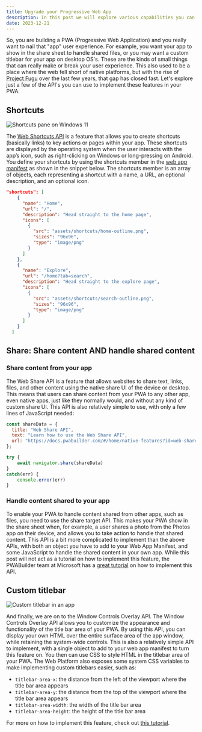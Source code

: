 ```yaml
---
title: Upgrade your Progressive Web App
description: In this post we will explore various capabilities you can use in modern browsers to enhance the user experience of your app.
date: 2023-12-21
---
```


So, you are building a PWA (Progressive Web Application) and you really want to nail that "app" user experience. For example, you want your app to show in the share sheet to handle shared files, or you may want a custom titlebar for your app on desktop OS's. These are the kinds of small things that can really make or break your user experience. This also used to be a place where the web fell short of native platforms, but with the rise of [Project Fugu](https://developer.chrome.com/docs/capabilities) over the last few years, that gap has closed fast. Let's explore just a few of the API's you can use to implement these features in your PWA.

## Shortcuts

![Shortcuts pane on Windows 11](../../img/shortcuts.png)

The [Web Shortcuts API](https://docs.pwabuilder.com/#/home/native-features?id=shortcuts) is a feature that allows you to create shortcuts (basically links) to key actions or pages within your app. These shortcuts are displayed by the operating system when the user interacts with the app’s icon, such as right-clicking on Windows or long-pressing on Android. You define your shortcuts by using the shortcuts member in the [web app manifest](https://developer.mozilla.org/en-US/docs/Web/Manifest) as shown in the snippet below. The shortcuts member is an array of objects, each representing a shortcut with a name, a URL, an optional description, and an optional icon.

```json
"shortcuts": [
    {
      "name": "Home",
      "url": "/",
      "description": "Head straight to the home page",
      "icons": [
        {
          "src": "assets/shortcuts/home-outline.png",
          "sizes": "96x96",
          "type": "image/png"
        }
      ]
    },
    {
      "name": "Explore",
      "url": "/home?tab=search",
      "description": "Head straight to the explore page",
      "icons": [
        {
          "src": "assets/shortcuts/search-outline.png",
          "sizes": "96x96",
          "type": "image/png"
        }
      ]
    }
  ]

```

## Share: Share content AND handle shared content

### Share content from your app

The Web Share API is a feature that allows websites to share text, links, files, and other content using the native share UI of the device or desktop. This means that users can share content from your PWA to any other app, even native apps, just like they normally would, and without any kind of custom share UI. This API is also relatively simple to use, with only a few lines of JavaScript needed:

```javascript
const shareData = {
  title: "Web Share API",
  text: "Learn how to use the Web Share API",
  url: "https://docs.pwabuilder.com/#/home/native-features?id=web-share-api",
};

try {
    await navigator.share(shareData)
}
catch(err) {
    console.error(err)
}
```

### Handle content shared to your app

To enable your PWA to handle content shared from other apps, such as files, you need to use the share target API. This makes your PWA show in the share sheet when, for example, a user shares a photo from the Photos app on their device, and allows you to take action to handle that shared content. This API is a bit more complicated to implement than the above APIs, with both an object you have to add to your Web App Manifest, and some JavaScript to handle the shared content in your own app. While this post will not act as a tutorial on how to implement this feature, the PWABuilder team at Microsoft has a [great tutorial](https://docs.pwabuilder.com/#/home/native-features?id=how-to-share-to-your-pwa) on how to implement this API.

## Custom titlebar

![Custom titlebar in an app](../../img/titlebar.png)

And finally, we are on to the Window Controls Overlay API. The Window Controls Overlay API allows you to customize the appearance and functionality of the title bar area of your PWA. By using this API, you can display your own HTML over the entire surface area of the app window, while retaining the system-wide controls. This is also a relatively simple API to implement, with a single object to add to your web app manifest to turn this feature on. You then can use CSS to style HTML in the titlebar area of your PWA. The Web Platform also exposes some system CSS variables to make implementing custom titlebars easier, such as:

- `titlebar-area-x`: the distance from the left of the viewport where the title bar area appears
- `titlebar-area-y`: the distance from the top of the viewport where the title bar area appears
- `titlebar-area-width`: the width of the title bar area
- `titlebar-area-height`: the height of the title bar area

For more on how to implement this feature, check out [this tutorial](https://docs.pwabuilder.com/#/home/native-features?id=window-controls-overlay).